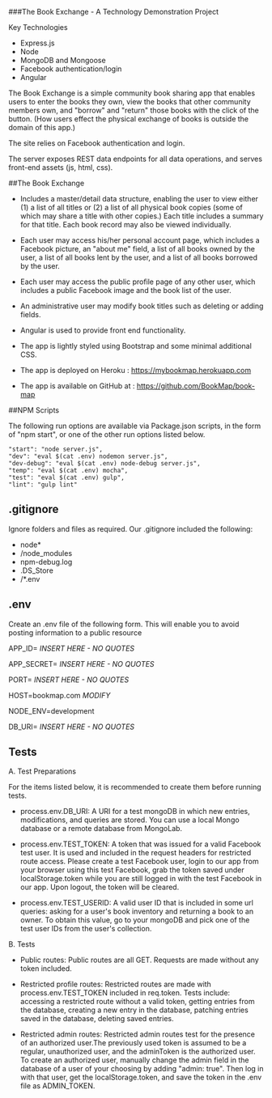 ###The Book Exchange - A Technology Demonstration Project

Key Technologies
- Express.js
- Node
- MongoDB and Mongoose
- Facebook authentication/login
- Angular

The Book Exchange is a simple community book sharing app that enables users to enter the books they own, view the books that other community members own, and "borrow" and "return" those books with the click of the button.  (How users effect the physical exchange of books is outside the domain of this app.)

The site relies on Facebook authentication and login.

The server exposes REST data endpoints for all data operations, and serves front-end assets (js, html, css).

##The Book Exchange

- Includes a master/detail data structure, enabling the user to view either (1) a list of all titles or (2) a list of all physical book copies (some of which may share a title with other copies.)  Each title includes a summary for that title.  Each book record may also be viewed individually.

- Each user may access his/her personal account page, which includes a Facebook picture, an "about me" field, a list of all books owned by the user, a list of all books lent by the user, and a list of all books borrowed by the user.

- Each user may access the public profile page of any other user, which includes a public Facebook image and the book list of the user.

- An administrative user may modify book titles such as deleting or adding fields.

- Angular is used to provide front end functionality.

- The app is lightly styled using Bootstrap and some minimal additional CSS.

- The app is deployed on Heroku : https://mybookmap.herokuapp.com

- The app is available on GitHub at : https://github.com/BookMap/book-map


##NPM Scripts

The following run options are available via Package.json scripts, in the form of "npm start", or one of the other run options listed below.

    "start": "node server.js",
    "dev": "eval $(cat .env) nodemon server.js",
    "dev-debug": "eval $(cat .env) node-debug server.js",
    "temp": "eval $(cat .env) mocha",
    "test": "eval $(cat .env) gulp",
    "lint": "gulp lint"


## .gitignore

Ignore folders and files as required.  Our .gitignore included the following:

- node*
- /node_modules
- npm-debug.log
- .DS_Store
- /*.env


## .env

Create an .env file of the following form.  This will enable you to avoid posting information to a public resource

APP_ID=     *INSERT HERE - NO QUOTES*

APP_SECRET= *INSERT HERE - NO QUOTES*

PORT=       *INSERT HERE - NO QUOTES*

HOST=bookmap.com    *MODIFY*

NODE_ENV=development

DB_URI=     *INSERT HERE - NO QUOTES*



## Tests

A. Test Preparations

For the items listed below, it is recommended to create them before running tests.

* process.env.DB_URI: A URI for a test mongoDB in which new entries, modifications, and queries are stored. You can use a local Mongo database or a remote database from MongoLab.

* process.env.TEST_TOKEN: A token that was issued for a valid Facebook test user. It is used and included in the request headers for restricted route access. Please create a test Facebook user, login to our app from your browser using this test Facebook, grab the token saved under localStorage.token while you are still logged in with the test Facebook in our app. Upon logout, the token will be cleared.

* process.env.TEST_USERID: A valid user ID that is included in some url queries: asking for a user's book inventory and returning a book to an owner. To obtain this value, go to your mongoDB and pick one of the test user IDs from the user's collection.

B. Tests

* Public routes:
Public routes are all GET. Requests are made without any token included.

* Restricted profile routes:
Restricted routes are made with process.env.TEST_TOKEN included in req.token. Tests include: accessing a restricted route without a valid token, getting entries from the database, creating a new entry in the database, patching entries saved in the database, deleting saved entries.

* Restricted admin routes:
Restricted admin routes test for the presence of an authorized user.The previously used token is assumed to be a regular, unauthorized user, and the adminToken is the authorized user. To create an authorized user, manually change the admin field in the database of a user of your choosing by adding "admin: true". Then log in with that user, get the localStorage.token, and save the token in the .env file as ADMIN_TOKEN.
